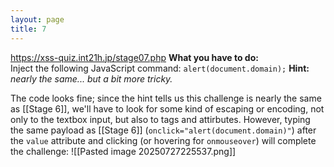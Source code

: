 ```yaml
---
layout: page
title: 7
---
```

https://xss-quiz.int21h.jp/stage07.php
**What you have to do:**  
Inject the following JavaScript command: `alert(document.domain);`
**Hint:** *nearly the same... but a bit more tricky.*

The code looks fine; since the hint tells us this challenge is nearly the same as [[Stage 6]], we'll have to look for some kind of escaping or encoding, not only to the textbox input, but also to tags and attirbutes. However, typing the same payload as [[Stage 6]] (`onclick="alert(document.domain)"`) after the `value` attribute and clicking (or hovering for `onmouseover`) will complete the challenge:
![[Pasted image 20250727225537.png]]


